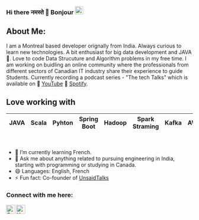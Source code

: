 ### Hi there नमस्ते 🙏 Bonjour <img src="https://github.com/TheDudeThatCode/TheDudeThatCode/blob/master/Assets/Hi.gif" width="22px">

## About Me:
I am a Montreal based developer orignally from India. Always curious to learn new technologies. A bit enthusiast for big data development and JAVA💜. Love to code Data Strucuture and Algorithm problems in my free time. I am working on buidling an online community where the professionals from different sectors of Canadian IT industry share their experience to guide Students. Currently recording a podcast series - "The tech Talks" which is available on 🎥 [YouTube][YouTube] 🎾 [Spotify][Spotify]. 

## Love working with

| JAVA |  Scala | Pyhton | Spring Boot| Hadoop | Spark Straming | Kafka| AWS
| :---: | :---: | :---: | :---: |  :---: | :---: | :---: | :---: | 

<br>


- 🌱 I’m currently learning French. 
- 💬 Ask me about anything related to pursuing engineering in India, starting with programming or studying in Canada. 
- 😄 Languages: English, French
- ⚡ Fun fact: Co-founder of [UnsaidTalks][UnsaidTalks]

### Connect with me here:  


<a href="https://www.linkedin.com/in/gognasahil/">
    <img align="left" alt="Sahil Gogna | Linkedin" width="24px" src="https://github.com/TheDudeThatCode/TheDudeThatCode/blob/master/Assets/Linkedin.svg" />
</a>
<a href="https://instagram.com/youraverageguide">
    <img align="left" alt="YourAverageGuide | Instagram" width="24px" src="https://github.com/TheDudeThatCode/TheDudeThatCode/blob/master/Assets/Instagram.svg" />
</a> 

[UnsaidTalks]: https://www.unsaidtalks.com/
[YouTube]: https://www.youtube.com/channel/UCMsP0-XidWAGvnrZmU_5CNg
[Spotify]: https://open.spotify.com/show/07Xkj4loPFZhwUF4zY7WuA
